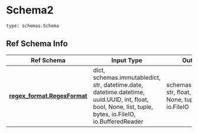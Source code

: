 # Schema2
```
type: schemas.Schema
```

## Ref Schema Info
Ref Schema | Input Type | Output Type
---------- | ---------- | -----------
[**regex_format.RegexFormat**](../../../../../../../../../components/schema/regex_format.md) | dict, schemas.immutabledict, str, datetime.date, datetime.datetime, uuid.UUID, int, float, bool, None, list, tuple, bytes, io.FileIO, io.BufferedReader | schemas.immutabledict, str, float, int, bool, None, tuple, bytes, io.FileIO
